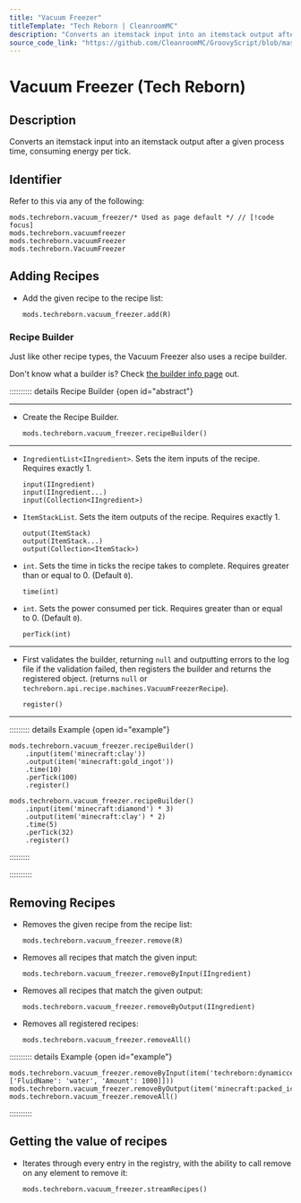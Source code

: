 ```yaml
---
title: "Vacuum Freezer"
titleTemplate: "Tech Reborn | CleanroomMC"
description: "Converts an itemstack input into an itemstack output after a given process time, consuming energy per tick."
source_code_link: "https://github.com/CleanroomMC/GroovyScript/blob/master/src/main/java/com/cleanroommc/groovyscript/compat/mods/techreborn/VacuumFreezer.java"
---
```


# Vacuum Freezer (Tech Reborn)

## Description

Converts an itemstack input into an itemstack output after a given process time, consuming energy per tick.

## Identifier

Refer to this via any of the following:

```groovy:no-line-numbers {1}
mods.techreborn.vacuum_freezer/* Used as page default */ // [!code focus]
mods.techreborn.vacuumfreezer
mods.techreborn.vacuumFreezer
mods.techreborn.VacuumFreezer
```


## Adding Recipes

- Add the given recipe to the recipe list:

    ```groovy:no-line-numbers
    mods.techreborn.vacuum_freezer.add(R)
    ```


### Recipe Builder

Just like other recipe types, the Vacuum Freezer also uses a recipe builder.

Don't know what a builder is? Check [the builder info page](../../getting_started/builder.md) out.

:::::::::: details Recipe Builder {open id="abstract"}

---

- Create the Recipe Builder.

    ```groovy:no-line-numbers
    mods.techreborn.vacuum_freezer.recipeBuilder()
    ```

---

- `IngredientList<IIngredient>`. Sets the item inputs of the recipe. Requires exactly 1.

    ```groovy:no-line-numbers
    input(IIngredient)
    input(IIngredient...)
    input(Collection<IIngredient>)
    ```

- `ItemStackList`. Sets the item outputs of the recipe. Requires exactly 1.

    ```groovy:no-line-numbers
    output(ItemStack)
    output(ItemStack...)
    output(Collection<ItemStack>)
    ```

- `int`. Sets the time in ticks the recipe takes to complete. Requires greater than or equal to 0. (Default `0`).

    ```groovy:no-line-numbers
    time(int)
    ```

- `int`. Sets the power consumed per tick. Requires greater than or equal to 0. (Default `0`).

    ```groovy:no-line-numbers
    perTick(int)
    ```

---

- First validates the builder, returning `null` and outputting errors to the log file if the validation failed, then registers the builder and returns the registered object. (returns `null` or `techreborn.api.recipe.machines.VacuumFreezerRecipe`).

    ```groovy:no-line-numbers
    register()
    ```

---

::::::::: details Example {open id="example"}
```groovy:no-line-numbers
mods.techreborn.vacuum_freezer.recipeBuilder()
    .input(item('minecraft:clay'))
    .output(item('minecraft:gold_ingot'))
    .time(10)
    .perTick(100)
    .register()

mods.techreborn.vacuum_freezer.recipeBuilder()
    .input(item('minecraft:diamond') * 3)
    .output(item('minecraft:clay') * 2)
    .time(5)
    .perTick(32)
    .register()
```

:::::::::

::::::::::

## Removing Recipes

- Removes the given recipe from the recipe list:

    ```groovy:no-line-numbers
    mods.techreborn.vacuum_freezer.remove(R)
    ```

- Removes all recipes that match the given input:

    ```groovy:no-line-numbers
    mods.techreborn.vacuum_freezer.removeByInput(IIngredient)
    ```

- Removes all recipes that match the given output:

    ```groovy:no-line-numbers
    mods.techreborn.vacuum_freezer.removeByOutput(IIngredient)
    ```

- Removes all registered recipes:

    ```groovy:no-line-numbers
    mods.techreborn.vacuum_freezer.removeAll()
    ```

:::::::::: details Example {open id="example"}
```groovy:no-line-numbers
mods.techreborn.vacuum_freezer.removeByInput(item('techreborn:dynamiccell').withNbt(['Fluid': ['FluidName': 'water', 'Amount': 1000]]))
mods.techreborn.vacuum_freezer.removeByOutput(item('minecraft:packed_ice'))
mods.techreborn.vacuum_freezer.removeAll()
```

::::::::::

## Getting the value of recipes

- Iterates through every entry in the registry, with the ability to call remove on any element to remove it:

    ```groovy:no-line-numbers
    mods.techreborn.vacuum_freezer.streamRecipes()
    ```
